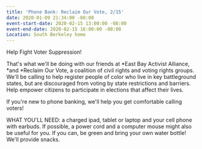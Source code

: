 ```yaml
---
title: 'Phone Bank: Reclaim Our Vote, 2/15'
date: 2020-01-09 21:34:00 -08:00
event-start-date: 2020-02-15 13:00:00 -08:00
event-end-date: 2020-02-15 16:00:00 -08:00
Location: South Berkeley home
---
```


Help Fight Voter Suppression!

That's what we'll be doing with our friends at \*East Bay Activist Alliance, \*and \*Reclaim Our Vote, a coalition of civil rights and voting rights groups. We'll be calling to help register people of color who live in key battleground states, but are discouraged from voting by state restrictions and barriers. Help empower citizens to participate in elections that affect their lives.

If you're new to phone banking, we'll help you get comfortable calling voters!

WHAT YOU'LL NEED: a charged ipad, tablet or laptop and your cell phone with earbuds. If possible, a power cord and a computer mouse might also be useful for you. If you can, be green and bring your own water bottle! We'll provide snacks.